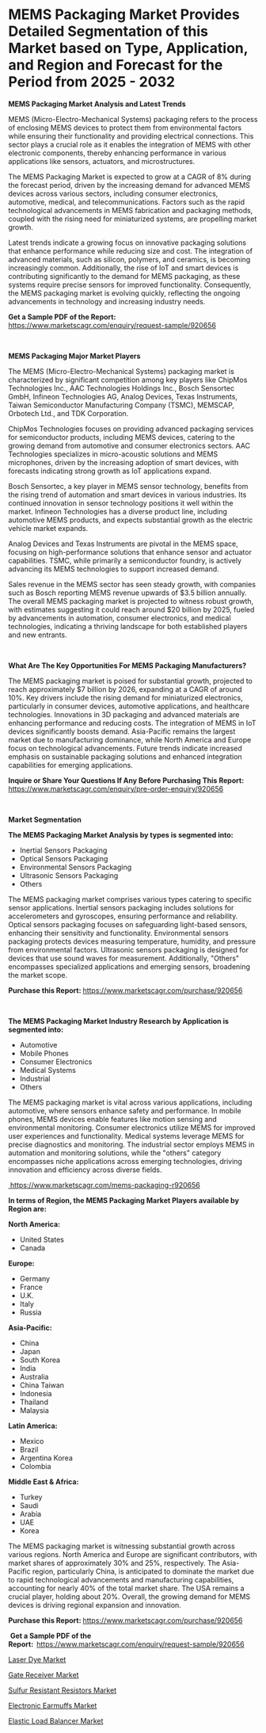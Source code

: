 <p><h1>MEMS Packaging Market Provides Detailed Segmentation of this Market based on Type, Application, and Region and Forecast for the Period from 2025 - 2032</h1></p><p><strong>MEMS Packaging Market Analysis and Latest Trends</strong></p>
<p><p>MEMS (Micro-Electro-Mechanical Systems) packaging refers to the process of enclosing MEMS devices to protect them from environmental factors while ensuring their functionality and providing electrical connections. This sector plays a crucial role as it enables the integration of MEMS with other electronic components, thereby enhancing performance in various applications like sensors, actuators, and microstructures.</p><p>The MEMS Packaging Market is expected to grow at a CAGR of 8% during the forecast period, driven by the increasing demand for advanced MEMS devices across various sectors, including consumer electronics, automotive, medical, and telecommunications. Factors such as the rapid technological advancements in MEMS fabrication and packaging methods, coupled with the rising need for miniaturized systems, are propelling market growth. </p><p>Latest trends indicate a growing focus on innovative packaging solutions that enhance performance while reducing size and cost. The integration of advanced materials, such as silicon, polymers, and ceramics, is becoming increasingly common. Additionally, the rise of IoT and smart devices is contributing significantly to the demand for MEMS packaging, as these systems require precise sensors for improved functionality. Consequently, the MEMS packaging market is evolving quickly, reflecting the ongoing advancements in technology and increasing industry needs.</p></p>
<p><strong>Get a Sample PDF of the Report:&nbsp;</strong> <a href="https://www.marketscagr.com/enquiry/request-sample/920656?utm_campaign=2955&utm_medium=2&utm_source=Github&utm_content=ia&utm_term=06032025&utm_id=mems-packaging">https://www.marketscagr.com/enquiry/request-sample/920656</a></p>
<p>&nbsp;</p>
<p><strong>MEMS Packaging Major Market Players</strong></p>
<p><p>The MEMS (Micro-Electro-Mechanical Systems) packaging market is characterized by significant competition among key players like ChipMos Technologies Inc., AAC Technologies Holdings Inc., Bosch Sensortec GmbH, Infineon Technologies AG, Analog Devices, Texas Instruments, Taiwan Semiconductor Manufacturing Company (TSMC), MEMSCAP, Orbotech Ltd., and TDK Corporation. </p><p>ChipMos Technologies focuses on providing advanced packaging services for semiconductor products, including MEMS devices, catering to the growing demand from automotive and consumer electronics sectors. AAC Technologies specializes in micro-acoustic solutions and MEMS microphones, driven by the increasing adoption of smart devices, with forecasts indicating strong growth as IoT applications expand.</p><p>Bosch Sensortec, a key player in MEMS sensor technology, benefits from the rising trend of automation and smart devices in various industries. Its continued innovation in sensor technology positions it well within the market. Infineon Technologies has a diverse product line, including automotive MEMS products, and expects substantial growth as the electric vehicle market expands.</p><p>Analog Devices and Texas Instruments are pivotal in the MEMS space, focusing on high-performance solutions that enhance sensor and actuator capabilities. TSMC, while primarily a semiconductor foundry, is actively advancing its MEMS technologies to support increased demand.</p><p>Sales revenue in the MEMS sector has seen steady growth, with companies such as Bosch reporting MEMS revenue upwards of $3.5 billion annually. The overall MEMS packaging market is projected to witness robust growth, with estimates suggesting it could reach around $20 billion by 2025, fueled by advancements in automation, consumer electronics, and medical technologies, indicating a thriving landscape for both established players and new entrants.</p></p>
<p>&nbsp;</p>
<p><strong>What Are The Key Opportunities For MEMS Packaging Manufacturers?</strong></p>
<p><p>The MEMS packaging market is poised for substantial growth, projected to reach approximately $7 billion by 2026, expanding at a CAGR of around 10%. Key drivers include the rising demand for miniaturized electronics, particularly in consumer devices, automotive applications, and healthcare technologies. Innovations in 3D packaging and advanced materials are enhancing performance and reducing costs. The integration of MEMS in IoT devices significantly boosts demand. Asia-Pacific remains the largest market due to manufacturing dominance, while North America and Europe focus on technological advancements. Future trends indicate increased emphasis on sustainable packaging solutions and enhanced integration capabilities for emerging applications.</p></p>
<p><strong>Inquire or Share Your Questions If Any Before Purchasing This Report:</strong> <a href="https://www.marketscagr.com/enquiry/pre-order-enquiry/920656?utm_campaign=2955&utm_medium=2&utm_source=Github&utm_content=ia&utm_term=06032025&utm_id=mems-packaging">https://www.marketscagr.com/enquiry/pre-order-enquiry/920656</a></p>
<p>&nbsp;</p>
<p><strong>Market Segmentation</strong></p>
<p><strong>The MEMS Packaging Market Analysis by types is segmented into:</strong></p>
<p><ul><li>Inertial Sensors Packaging</li><li>Optical Sensors Packaging</li><li>Environmental Sensors Packaging</li><li>Ultrasonic Sensors Packaging</li><li>Others</li></ul></p>
<p><p>The MEMS packaging market comprises various types catering to specific sensor applications. Inertial sensors packaging includes solutions for accelerometers and gyroscopes, ensuring performance and reliability. Optical sensors packaging focuses on safeguarding light-based sensors, enhancing their sensitivity and functionality. Environmental sensors packaging protects devices measuring temperature, humidity, and pressure from environmental factors. Ultrasonic sensors packaging is designed for devices that use sound waves for measurement. Additionally, "Others" encompasses specialized applications and emerging sensors, broadening the market scope.</p></p>
<p><strong>Purchase this Report:&nbsp;</strong><a href="https://www.marketscagr.com/purchase/920656?utm_campaign=2955&utm_medium=2&utm_source=Github&utm_content=ia&utm_term=06032025&utm_id=mems-packaging">https://www.marketscagr.com/purchase/920656</a></p>
<p>&nbsp;</p>
<p><strong>The MEMS Packaging Market Industry Research by Application is segmented into:</strong></p>
<p><ul><li>Automotive</li><li>Mobile Phones</li><li>Consumer Electronics</li><li>Medical Systems</li><li>Industrial</li><li>Others</li></ul></p>
<p><p>The MEMS packaging market is vital across various applications, including automotive, where sensors enhance safety and performance. In mobile phones, MEMS devices enable features like motion sensing and environmental monitoring. Consumer electronics utilize MEMS for improved user experiences and functionality. Medical systems leverage MEMS for precise diagnostics and monitoring. The industrial sector employs MEMS in automation and monitoring solutions, while the "others" category encompasses niche applications across emerging technologies, driving innovation and efficiency across diverse fields.</p></p>
<p><a href="https://www.marketscagr.com/mems-packaging-r920656?utm_campaign=2955&utm_medium=2&utm_source=Github&utm_content=ia&utm_term=06032025&utm_id=mems-packaging">&nbsp;https://www.marketscagr.com/mems-packaging-r920656</a></p>
<p><strong>In terms of Region, the MEMS Packaging Market Players available by Region are:</strong></p>
<p>
    <p> <strong> North America: </strong>
        <ul>
            <li>United States</li>
            <li>Canada</li>
        </ul>
        </p> 
    <p> <strong> Europe: </strong>
        <ul>
            <li>Germany</li>
            <li>France</li>
            <li>U.K.</li>
            <li>Italy</li>
            <li>Russia</li>
        </ul>
        </p> 
    <p> <strong> Asia-Pacific: </strong>
        <ul>
            <li>China</li>
            <li>Japan</li>
            <li>South Korea</li>
            <li>India</li>
            <li>Australia</li>
            <li>China Taiwan</li>
            <li>Indonesia</li>
            <li>Thailand</li>
            <li>Malaysia</li>
        </ul>
        </p> 
    <p> <strong> Latin America: </strong>
        <ul>
            <li>Mexico</li>
            <li>Brazil</li>
            <li>Argentina Korea</li>
            <li>Colombia</li>
        </ul>
        </p> 
    <p> <strong> Middle East & Africa: </strong>
        <ul>
            <li>Turkey</li>
            <li>Saudi</li>
            <li>Arabia</li>
            <li>UAE</li>
            <li>Korea</li>
        </ul>
    </p>
    </p>
<p><p>The MEMS packaging market is witnessing substantial growth across various regions. North America and Europe are significant contributors, with market shares of approximately 30% and 25%, respectively. The Asia-Pacific region, particularly China, is anticipated to dominate the market due to rapid technological advancements and manufacturing capabilities, accounting for nearly 40% of the total market share. The USA remains a crucial player, holding about 20%. Overall, the growing demand for MEMS devices is driving regional expansion and innovation.</p></p>
<p><strong>Purchase this Report: </strong><a href="https://www.marketscagr.com/purchase/920656?utm_campaign=2955&utm_medium=2&utm_source=Github&utm_content=ia&utm_term=06032025&utm_id=mems-packaging">https://www.marketscagr.com/purchase/920656</a></p>
<p>&nbsp;<strong>Get a Sample PDF of the Report:&nbsp;&nbsp;</strong><a href="https://www.marketscagr.com/enquiry/request-sample/920656?utm_campaign=2955&utm_medium=2&utm_source=Github&utm_content=ia&utm_term=06032025&utm_id=mems-packaging">https://www.marketscagr.com/enquiry/request-sample/920656</a></p>
<p><strong></strong></p>
<p><p><a href="https://www.linkedin.com/pulse/laser-dye-market-growth-outlook-comprehensive-analysis-cjgyc?utm_campaign=2955&utm_medium=2&utm_source=Github&utm_content=ia&utm_term=06032025&utm_id=mems-packaging">Laser Dye Market</a></p><p><a href="https://www.linkedin.com/pulse/why-gate-receiver-market-rise-exploring-141-cagr-key-drivers-wubnf?utm_campaign=2955&utm_medium=2&utm_source=Github&utm_content=ia&utm_term=06032025&utm_id=mems-packaging">Gate Receiver Market</a></p><p><a href="https://www.linkedin.com/pulse/sulfur-resistant-resistors-market-booms-8-growth-rate-2032-esf6e?utm_campaign=2955&utm_medium=2&utm_source=Github&utm_content=ia&utm_term=06032025&utm_id=mems-packaging">Sulfur Resistant Resistors Market</a></p><p><a href="https://www.linkedin.com/pulse/electronic-earmuffs-market-size-cagr-119-forecast-highlighting-nqaze?utm_campaign=2955&utm_medium=2&utm_source=Github&utm_content=ia&utm_term=06032025&utm_id=mems-packaging">Electronic Earmuffs Market</a></p><p><a href="https://www.linkedin.com/pulse/elastic-load-balancer-market-expected-see-strong-growth-from-pybcf?utm_campaign=2955&utm_medium=2&utm_source=Github&utm_content=ia&utm_term=06032025&utm_id=mems-packaging">Elastic Load Balancer Market</a></p></p>